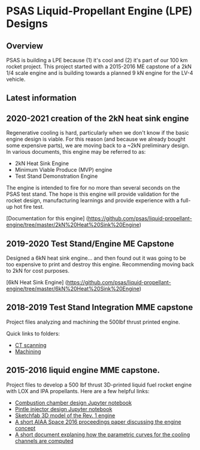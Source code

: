 # PSAS Liquid-Propellant Engine (LPE) Designs

## Overview

PSAS is building a LPE because (1) it's cool and (2) it's part of our 100 km rocket project. This project started with a 2015-2016 ME capstone of a 2kN 1/4 scale engine and is building towards a planned 9 kN engine for the LV-4 vehicle.

## Latest information

## 2020-2021 creation of the 2kN heat sink engine

Regenerative cooling is hard, particularly when we don't know if the basic engine design is viable. For this reason (and because we already bought some expensive parts), we are moving back to a ~2kN preliminary design. In various documents, this engine may be referred to as:

* 2kN Heat Sink Engine
* Minimum Viable Produce (MVP) engine
* Test Stand Demonstration Engine

The engine is intended to fire for no more than several seconds on the PSAS test stand. The hope is this engine will provide validation for the rocket design, manufacturing learnings and provide experience with a full-up hot fire test.

[Documentation for this engine] (https://github.com/psas/liquid-propellant-engine/tree/master/2kN%20Heat%20Sink%20Engine)


## 2019-2020 Test Stand/Engine ME Capstone

Designed a 6kN heat sink engine... and then found out it was going to be too expensive to print and destroy this engine. Recommending moving back to 2kN for cost purposes.

[6kN Heat Sink Engine] (https://github.com/psas/liquid-propellant-engine/tree/master/6kN%20Heat%20Sink%20Engine)

## 2018-2019 Test Stand Integration MME capstone

Project files analyzing and machining the 500lbf thrust printed engine.

Quick links to folders:
* [CT scanning](https://github.com/psas/liquid-propellant-engine/tree/master/2kN/CT%20scanning) <br>
* [Machining](https://github.com/psas/liquid-propellant-engine/tree/master/2kN/Machining)

## 2015-2016 liquid engine MME capstone.

Project files to develop a 500 lbf thrust 3D-printed liquid fuel rocket engine with LOX and IPA propellants. Here are a few helpful links:

* [Combustion chamber design Jupyter notebook](https://nbviewer.jupyter.org/github/psas/liquid-engine-capstone-2015/blob/master/2kN/analysis/Jupyter_Notebooks/LFRE.ipynb)
* [Pintle injector design Jupyter notebook](https://nbviewer.jupyter.org/github/psas/liquid-engine-capstone-2015/blob/master/2kN/analysis/Jupyter_Notebooks/Pintle%20Injector.ipynb)
* [Sketchfab 3D model of the Rev. 1 engine](https://sketchfab.com/models/ce8a3ff7d1e2417f9e614df5d085f7b0)
* [A short AIAA Space 2016 proceedings paper discussing the engine concept](https://github.com/psas/liquid-engine-capstone-2015/blob/master/2kN/doc/AIAA%20Space%20Proceedings/AIAA_Space_2016_Proceedings__LFRE_.pdf)
* [A short document explaning how the parametric curves for the cooling channels are computed](https://github.com/psas/liquid-engine-capstone-2015/blob/master/2kN/doc/Nozzle_Construction_docs/Cooling_Channel_Geometry_complete.pdf)
